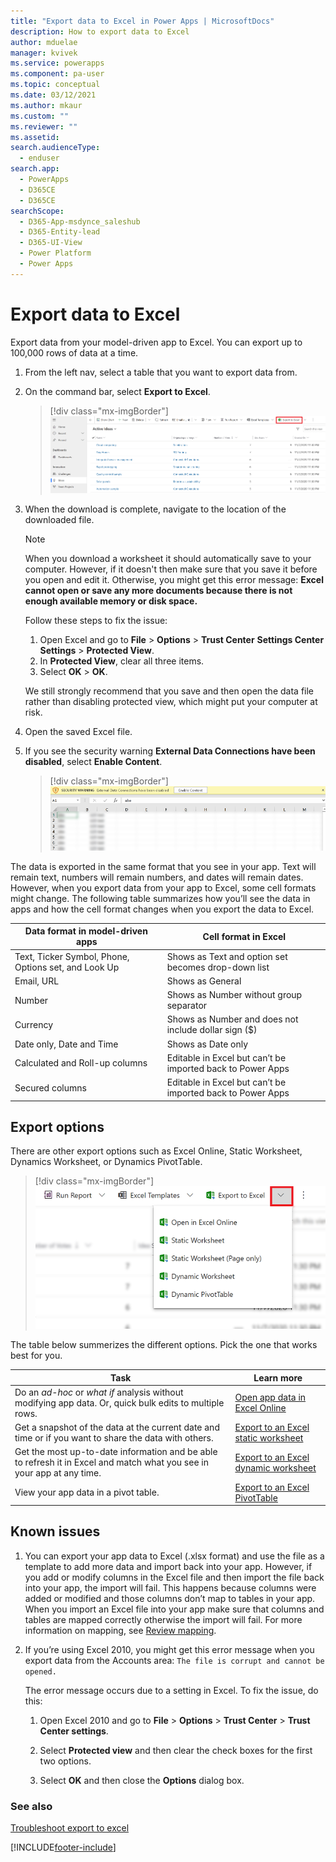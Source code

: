 ```yaml
---
title: "Export data to Excel in Power Apps | MicrosoftDocs"
description: How to export data to Excel
author: mduelae
manager: kvivek
ms.service: powerapps
ms.component: pa-user
ms.topic: conceptual
ms.date: 03/12/2021
ms.author: mkaur
ms.custom: ""
ms.reviewer: ""
ms.assetid: 
search.audienceType: 
  - enduser
search.app: 
  - PowerApps
  - D365CE
  - D365CE
searchScope:
  - D365-App-msdynce_saleshub
  - D365-Entity-lead
  - D365-UI-View
  - Power Platform
  - Power Apps
---
```

# Export data to Excel

Export data from your model-driven app to Excel. You can export up to 100,000 rows of data at a time.

1. From the left nav, select a table that you want to export data from.
2. On the command bar, select **Export to Excel**.

   > [!div class="mx-imgBorder"] 
   > ![Export to excel](media/export_to_excel.png "Select export to Excel")
3. When the download is complete, navigate to the location of the downloaded file.
  
   > [!NOTE]
   > When you download a worksheet it should automatically save to your computer. However, if it doesn't then make sure that you save it before you open and edit it. Otherwise, you might get this error message: **Excel cannot open or save any more documents because there is not enough available memory or disk space.**  
   > 
   > Follow these steps to fix the issue:  
   > 
   >    1. Open Excel and go to **File** > **Options** > **Trust Center** **Settings Center Settings** > **Protected View**.  
   >    2. In **Protected View**, clear all three items.  
   >    3. Select **OK** > **OK**.  
   >     
   >    We still strongly recommend that you save and then open the data file rather than disabling protected view, which might put your computer at risk.  
  
4. Open the saved Excel file.
  
5. If you see the security warning **External Data Connections have been disabled**, select **Enable Content**.  

   > [!div class="mx-imgBorder"] 
   > ![Enable content](media/enable-content.png "Enable content") 

The data is exported in the same format that you see in your app. Text will remain text, numbers will remain numbers, and dates will remain dates. However, when you export data from your app to Excel, some cell formats might change. The following table summarizes how you’ll see the data in apps and how the cell format changes when you export the data to Excel.  
  
  
| Data format in model-driven apps |                                            Cell format in Excel                                             |
|----------------------------------------------------------------------------|-----------------------------------------------------------------------------------------------------------------------------------------------------------------|
|            Text, Ticker Symbol, Phone, Options set, and Look Up            |                                                       Shows as Text and option set becomes drop-down list                                                       |
|                                 Email, URL                                 |                                                                        Shows as General                                                                         |
|                                   Number                                   |                                                             Shows as Number without group separator                                                             |
|                                  Currency                                  |                                                         Shows as Number and does not include dollar sign ($)                                                         |
|                          Date only, Date and Time                          |                                                                       Shows as Date only                                                                        |
|                       Calculated and Roll-up columns                        | Editable in Excel but can’t be imported back to Power Apps |
|                               Secured columns                               | Editable in Excel but can’t be imported back to Power Apps |
  
## Export options

There are other export options such as Excel Online, Static Worksheet, Dynamics Worksheet, or Dynamics PivotTable.

> [!div class="mx-imgBorder"] 
> ![Export to excel options](media/export_to_excel_options.png "Select export to Excel options")


The table below summerizes the different options. Pick the one that works best for you.
  
|                                                                                                               Task                                                                                                                |                                              Learn more                                               |
|-----------------------------------------------------------------------------------------------------------------------------------------------------------------------------------------------------------------------------------|-------------------------------------------------------------------------------------------------------|
|   Do an *ad-hoc* or *what if* analysis without modifying app data. Or, quick bulk edits to multiple rows.   | [Open app data in Excel Online](export-to-excel-online.md) |
|                                                                   Get a snapshot of the data at the current date and time or if you want to share the data with others.                                                                    |           [Export to an Excel static worksheet](export-excel-static-worksheet.md)           |
| Get the most up-to-date information and be able to refresh it in Excel and match what you see in your app at any time. |          [Export to an Excel dynamic worksheet](export-excel-dynamic-worksheet.md)          |
|                                                                      View your app data in a pivot table.                                                                      |                 [Export to an Excel PivotTable](export-excel-pivottable.md)                 |


## Known issues

1. You can export your app data to Excel (.xlsx format) and use the file as a template to add more data and import back into your app. However, if you add or modify columns in the Excel file and then import the file back into your app, the import will fail. This happens because columns were added or modified and those columns don’t map to tables in your app. When you import an Excel file into your app make sure that columns and tables are mapped correctly otherwise the import will fail. For more information on mapping, see [Review mapping](import-data.md#review-mapping). 
  
2. If you’re using Excel 2010, you might get this error message when you export data from the Accounts area: `The file is corrupt and cannot be opened.`  
  
   The error message occurs due to a setting in Excel. To fix the issue, do this:  
  
    1. Open Excel 2010 and go to **File** > **Options** > **Trust Center** > **Trust Center settings**.  
  
    2. Select **Protected view** and then clear the check boxes for the first two options.  
  
    3. Select **OK** and then close the **Options** dialog box.  


### See also

[Troubleshoot export to excel](/export-excel-dynamic-worksheet.md#refresh-all-doesnt-workrefresh-all-doesnt-work)  


[!INCLUDE[footer-include](../includes/footer-banner.md)]
